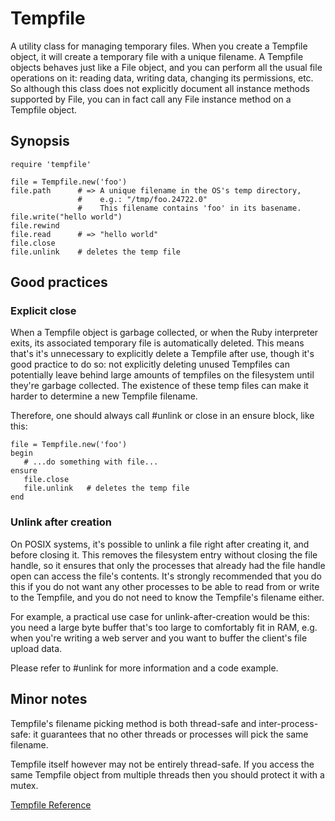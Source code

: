 # Tempfile

A utility class for managing temporary files. When you create a Tempfile
object, it will create a temporary file with a unique filename. A Tempfile
objects behaves just like a File object, and you can perform all the usual
file operations on it: reading data, writing data, changing its permissions,
etc. So although this class does not explicitly document all instance methods
supported by File, you can in fact call any File instance method on a Tempfile
object.

## Synopsis

    require 'tempfile'

    file = Tempfile.new('foo')
    file.path      # => A unique filename in the OS's temp directory,
                   #    e.g.: "/tmp/foo.24722.0"
                   #    This filename contains 'foo' in its basename.
    file.write("hello world")
    file.rewind
    file.read      # => "hello world"
    file.close
    file.unlink    # deletes the temp file

## Good practices

### Explicit close

When a Tempfile object is garbage collected, or when the Ruby interpreter
exits, its associated temporary file is automatically deleted. This means
that's it's unnecessary to explicitly delete a Tempfile after use, though it's
good practice to do so: not explicitly deleting unused Tempfiles can
potentially leave behind large amounts of tempfiles on the filesystem until
they're garbage collected. The existence of these temp files can make it
harder to determine a new Tempfile filename.

Therefore, one should always call #unlink or close in an ensure block, like
this:

    file = Tempfile.new('foo')
    begin
       # ...do something with file...
    ensure
       file.close
       file.unlink   # deletes the temp file
    end

### Unlink after creation

On POSIX systems, it's possible to unlink a file right after creating it, and
before closing it. This removes the filesystem entry without closing the file
handle, so it ensures that only the processes that already had the file handle
open can access the file's contents. It's strongly recommended that you do
this if you do not want any other processes to be able to read from or write
to the Tempfile, and you do not need to know the Tempfile's filename either.

For example, a practical use case for unlink-after-creation would be this: you
need a large byte buffer that's too large to comfortably fit in RAM, e.g. when
you're writing a web server and you want to buffer the client's file upload
data.

Please refer to #unlink for more information and a code example.

## Minor notes

Tempfile's filename picking method is both thread-safe and inter-process-safe:
it guarantees that no other threads or processes will pick the same filename.

Tempfile itself however may not be entirely thread-safe. If you access the
same Tempfile object from multiple threads then you should protect it with a
mutex.

[Tempfile Reference](https://ruby-doc.org/stdlib-2.6/libdoc/tempfile/rdoc/Tempfile.html)
